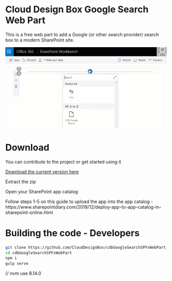 <h1>Cloud Design Box Google Search Web Part</h1>

<p>This is a free web part to add a Google (or other search provider) search box to a modern SharePoint site.</p>
<img src="https://github.com/CloudDesignBox/cdbGoogleSearchSPFxWebPart/blob/master/GoogleApp.gif" alt="preview of Google Search SharePoint Web Part" />


<h1>Download </h1>
<p> You can contribute to the project or get started using it </p>
<a href="https://github.com/CloudDesignBox/cdbGoogleSearchSPFxWebPart/raw/master/cdb-google-search-sp-fx-web-part.zip">Download the current version here</a>
<p>Extract the zip</p>
<p>Open your SharePoint app catalog</p>
<p>Follow steps 1-5 on this guide to upload the app into the app catalog - https://www.sharepointdiary.com/2019/12/deploy-app-to-app-catalog-in-sharepoint-online.html</p>

<h1>Building the code - Developers</h1>

```bash
git clone https://github.com/CloudDesignBox/cdbGoogleSearchSPFxWebPart.git
cd cdbGoogleSearchSPFxWebPart
npm i
gulp serve
```

// nvm use 8.14.0
